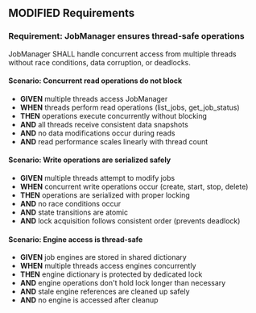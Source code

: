 ## MODIFIED Requirements

### Requirement: JobManager ensures thread-safe operations

JobManager SHALL handle concurrent access from multiple threads without race conditions, data corruption, or deadlocks.

#### Scenario: Concurrent read operations do not block

- **GIVEN** multiple threads access JobManager
- **WHEN** threads perform read operations (list_jobs, get_job_status)
- **THEN** operations execute concurrently without blocking
- **AND** all threads receive consistent data snapshots
- **AND** no data modifications occur during reads
- **AND** read performance scales linearly with thread count

#### Scenario: Write operations are serialized safely

- **GIVEN** multiple threads attempt to modify jobs
- **WHEN** concurrent write operations occur (create, start, stop, delete)
- **THEN** operations are serialized with proper locking
- **AND** no race conditions occur
- **AND** state transitions are atomic
- **AND** lock acquisition follows consistent order (prevents deadlock)

#### Scenario: Engine access is thread-safe

- **GIVEN** job engines are stored in shared dictionary
- **WHEN** multiple threads access engines concurrently
- **THEN** engine dictionary is protected by dedicated lock
- **AND** engine operations don't hold lock longer than necessary
- **AND** stale engine references are cleaned up safely
- **AND** no engine is accessed after cleanup
